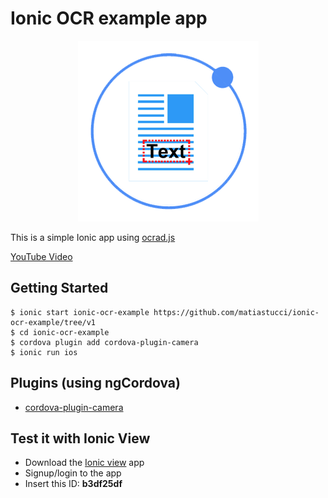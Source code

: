 # Ionic OCR example app

<p align="center">
  <img src="img/logo.png" alt="Logo"/>
</p>

This is a simple Ionic app using [ocrad.js](https://github.com/antimatter15/ocrad.js)

[YouTube Video](https://youtu.be/4KH0p0vxO8w)

## Getting Started
```
$ ionic start ionic-ocr-example https://github.com/matiastucci/ionic-ocr-example/tree/v1
$ cd ionic-ocr-example
$ cordova plugin add cordova-plugin-camera
$ ionic run ios
```

## Plugins (using ngCordova)
* [cordova-plugin-camera]

## Test it with Ionic View
* Download the [Ionic view] app
* Signup/login to the app
* Insert this ID: **b3df25df**

[Ionic view]:http://view.ionic.io/
[cordova-plugin-camera]:http://ngcordova.com/docs/plugins/camera/

